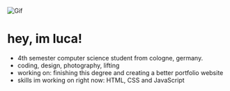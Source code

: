 ![Gif](https://user-images.githubusercontent.com/74038190/212284136-03988914-d899-44b4-b1d9-4eeccf656e44.gif)

# hey, im luca!
- 4th semester computer science student from cologne, germany.
- coding, design, photography, lifting
- working on: finishing this degree and creating a better portfolio website
- skills im working on right now:  HTML, CSS and JavaScript

